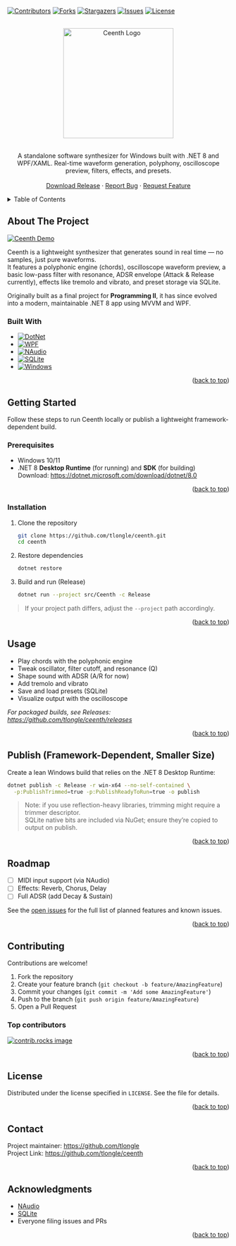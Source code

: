 <a id="readme-top"></a>

<!-- PROJECT SHIELDS -->
[![Contributors][contributors-shield]][contributors-url]
[![Forks][forks-shield]][forks-url]
[![Stargazers][stars-shield]][stars-url]
[![Issues][issues-shield]][issues-url]
[![License][license-shield]][license-url]



<!-- PROJECT LOGO -->
<br />
<div align="center">
  <a href="https://github.com/tlongle/ceenth">
    <img src="https://i.imgur.com/6CL8BDM.png" alt="Ceenth Logo" width="250" height="250">
  </a>
    <br />
    <br />

  <p align="center">
    A standalone software synthesizer for Windows built with .NET 8 and WPF/XAML.  
    Real-time waveform generation, polyphony, oscilloscope preview, filters, effects, and presets.
    <br />
    <br />
    <a href="https://github.com/tlongle/ceenth/releases">Download Release</a>
    &middot;
    <a href="https://github.com/tlongle/ceenth/issues/new?labels=bug&template=bug-report---.md">Report Bug</a>
    &middot;
    <a href="https://github.com/tlongle/ceenth/issues/new?labels=enhancement&template=feature-request---.md">Request Feature</a>
  </p>
</div>



<!-- TABLE OF CONTENTS -->
<details>
  <summary>Table of Contents</summary>
  <ol>
    <li>
      <a href="#about-the-project">About The Project</a>
      <ul>
        <li><a href="#built-with">Built With</a></li>
      </ul>
    </li>
    <li>
      <a href="#getting-started">Getting Started</a>
      <ul>
        <li><a href="#prerequisites">Prerequisites</a></li>
        <li><a href="#installation">Installation</a></li>
      </ul>
    </li>
    <li><a href="#usage">Usage</a></li>
    <li><a href="#roadmap">Roadmap</a></li>
    <li><a href="#contributing">Contributing</a></li>
    <li><a href="#license">License</a></li>
    <li><a href="#contact">Contact</a></li>
    <li><a href="#acknowledgments">Acknowledgments</a></li>
  </ol>
</details>



<!-- ABOUT THE PROJECT -->
## About The Project

[![Ceenth Demo][product-screenshot]](https://github.com/tlongle/ceenth)

Ceenth is a lightweight synthesizer that generates sound in real time — no samples, just pure waveforms.  
It features a polyphonic engine (chords), oscilloscope waveform preview, a basic low-pass filter with resonance, ADSR envelope (Attack & Release currently), effects like tremolo and vibrato, and preset storage via SQLite.

Originally built as a final project for **Programming II**, it has since evolved into a modern, maintainable .NET 8 app using MVVM and WPF.


### Built With

* [![DotNet][DotNet-badge]][DotNet-url]
* [![WPF][WPF-badge]][WPF-url]
* [![NAudio][NAudio-badge]][NAudio-url]
* [![SQLite][SQLite-badge]][SQLite-url]
* [![Windows][Windows-badge]][Windows-url]

<p align="right">(<a href="#readme-top">back to top</a>)</p>



<!-- GETTING STARTED -->
## Getting Started

Follow these steps to run Ceenth locally or publish a lightweight framework-dependent build.

### Prerequisites

- Windows 10/11  
- .NET 8 **Desktop Runtime** (for running) and **SDK** (for building)  
  Download: https://dotnet.microsoft.com/download/dotnet/8.0

<p align="right">(<a href="#readme-top">back to top</a>)</p>



### Installation

1. Clone the repository
   ```sh
   git clone https://github.com/tlongle/ceenth.git
   cd ceenth
   ```
2. Restore dependencies
   ```sh
   dotnet restore
   ```
3. Build and run (Release)
   ```sh
   dotnet run --project src/Ceenth -c Release
   ```

> If your project path differs, adjust the `--project` path accordingly.

<p align="right">(<a href="#readme-top">back to top</a>)</p>



<!-- USAGE -->
## Usage

- Play chords with the polyphonic engine  
- Tweak oscillator, filter cutoff, and resonance (Q)  
- Shape sound with ADSR (A/R for now)  
- Add tremolo and vibrato  
- Save and load presets (SQLite)  
- Visualize output with the oscilloscope

_For packaged builds, see Releases: https://github.com/tlongle/ceenth/releases_

<p align="right">(<a href="#readme-top">back to top</a>)</p>



<!-- PUBLISH -->
## Publish (Framework-Dependent, Smaller Size)

Create a lean Windows build that relies on the .NET 8 Desktop Runtime:

```sh
dotnet publish -c Release -r win-x64 --no-self-contained \
  -p:PublishTrimmed=true -p:PublishReadyToRun=true -o publish
```

> Note: if you use reflection-heavy libraries, trimming might require a trimmer descriptor.  
> SQLite native bits are included via NuGet; ensure they’re copied to output on publish.

<p align="right">(<a href="#readme-top">back to top</a>)</p>



<!-- ROADMAP -->
## Roadmap

- [ ] MIDI input support (via NAudio)
- [ ] Effects: Reverb, Chorus, Delay
- [ ] Full ADSR (add Decay & Sustain)

See the [open issues](https://github.com/tlongle/ceenth/issues) for the full list of planned features and known issues.

<p align="right">(<a href="#readme-top">back to top</a>)</p>



<!-- CONTRIBUTING -->
## Contributing

Contributions are welcome!

1. Fork the repository  
2. Create your feature branch (`git checkout -b feature/AmazingFeature`)  
3. Commit your changes (`git commit -m 'Add some AmazingFeature'`)  
4. Push to the branch (`git push origin feature/AmazingFeature`)  
5. Open a Pull Request

### Top contributors

<a href="https://github.com/tlongle/ceenth/graphs/contributors">
  <img src="https://contrib.rocks/image?repo=tlongle/ceenth" alt="contrib.rocks image" />
</a>

<p align="right">(<a href="#readme-top">back to top</a>)</p>



<!-- LICENSE -->
## License

Distributed under the license specified in `LICENSE`. See the file for details.

<p align="right">(<a href="#readme-top">back to top</a>)</p>



<!-- CONTACT -->
## Contact

Project maintainer: https://github.com/tlongle  
Project Link: https://github.com/tlongle/ceenth

<p align="right">(<a href="#readme-top">back to top</a>)</p>



<!-- ACKNOWLEDGMENTS -->
## Acknowledgments

- [NAudio](https://github.com/naudio/NAudio)
- [SQLite](https://www.sqlite.org/)
- Everyone filing issues and PRs

<p align="right">(<a href="#readme-top">back to top</a>)</p>



<!-- MARKDOWN LINKS & IMAGES -->
[contributors-shield]: https://img.shields.io/github/contributors/tlongle/ceenth.svg?style=for-the-badge
[contributors-url]: https://github.com/tlongle/ceenth/graphs/contributors
[forks-shield]: https://img.shields.io/github/forks/tlongle/ceenth.svg?style=for-the-badge
[forks-url]: https://github.com/tlongle/ceenth/network/members
[stars-shield]: https://img.shields.io/github/stars/tlongle/ceenth.svg?style=for-the-badge
[stars-url]: https://github.com/tlongle/ceenth/stargazers
[issues-shield]: https://img.shields.io/github/issues/tlongle/ceenth.svg?style=for-the-badge
[issues-url]: https://github.com/tlongle/ceenth/issues
[license-shield]: https://img.shields.io/github/license/tlongle/ceenth.svg?style=for-the-badge
[license-url]: https://github.com/tlongle/ceenth/blob/main/LICENSE

[product-screenshot]: https://i.imgur.com/kbO61R7.gif

[DotNet-badge]: https://img.shields.io/badge/.NET-8.0-512BD4?style=for-the-badge&logo=dotnet&logoColor=white
[DotNet-url]: https://dotnet.microsoft.com/

[WPF-badge]: https://img.shields.io/badge/WPF-XAML-0C7BD6?style=for-the-badge&logo=windows&logoColor=white
[WPF-url]: https://learn.microsoft.com/en-us/dotnet/desktop/wpf/

[NAudio-badge]: https://img.shields.io/badge/NAudio-Audio-6DA252?style=for-the-badge
[NAudio-url]: https://github.com/naudio/NAudio

[SQLite-badge]: https://img.shields.io/badge/SQLite-003B57?style=for-the-badge&logo=sqlite&logoColor=white
[SQLite-url]: https://www.sqlite.org/

[Windows-badge]: https://img.shields.io/badge/Windows-10%2F11-0078D6?style=for-the-badge&logo=windows&logoColor=white
[Windows-url]: https://www.microsoft.com/windows
